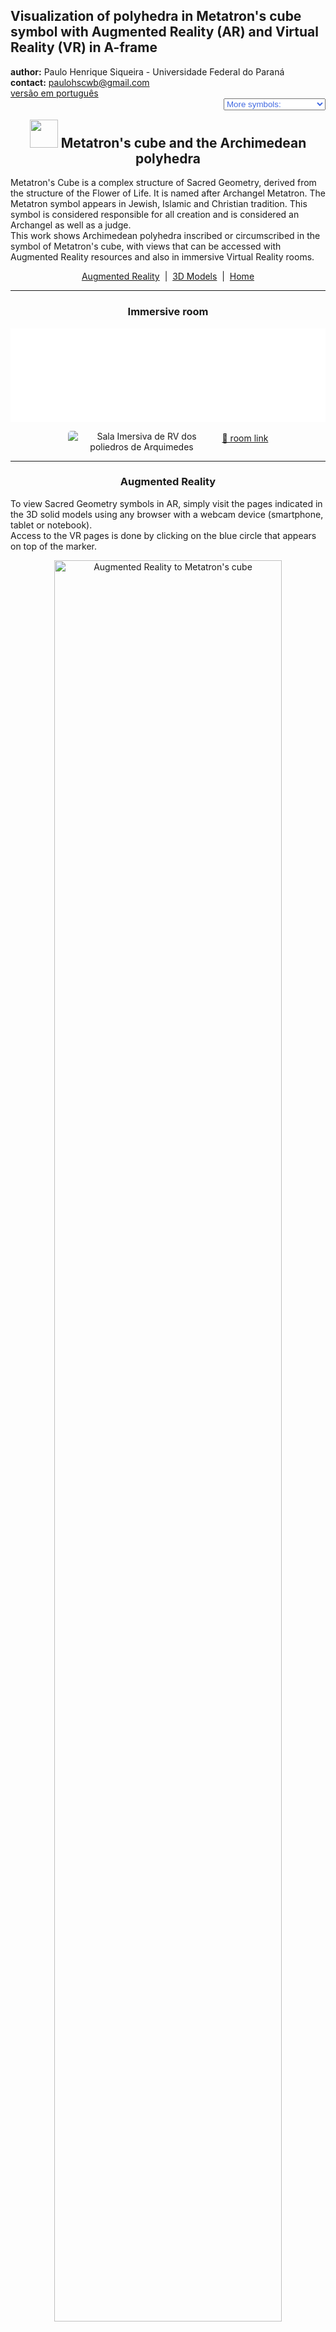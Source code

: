 <link rel="stylesheet" href="../scripts/style.css">
<meta charset="utf-8">
<link rel="icon" type="image/png" href="vr/salas/imagens/icone.png">
<h2>Visualization of polyhedra in Metatron's cube symbol with Augmented Reality (AR) and Virtual Reality (VR) in A-frame</h2>
 <b>author:</b> Paulo Henrique Siqueira - Universidade Federal do Paraná
 <br><b>contact:</b> <a href="#">paulohscwb@gmail.com</a>
 <br><a href="https://paulohscwb.github.io/metatron/archimedes/pt-br/">versão em português</a>
 <form style="margin: 0 auto; float:right; text-align:right; width:100%; margin-bottom:15px;">
	<select id="url" onchange="urlHandler(this.value)" style="color:royalblue;">
		<option disabled selected value>More symbols:</option>
		<option value="../catalan/">Catalan polyhedra</option>
		<option disabled value="../archimedes/">Archimedean polyhedra</option>
		<!--<option value="../biscribed/">Biscribed polyhedr</option>
		<option value="../joined/">Archimedean and Catalan convex hulls</option>
		<option value="../nonconvex/">Nonconvex polyhedra 1</option>
		<option value="../nonconvex2/">Nonconvex polyhedra 2</option>
		<option value="../propellor/">Propellor polyhedra</option>
		<option value="../toroids/">Polyhedral toroids</option>-->
	</select>
</form>
<script>
function urlHandler(value) {                               
    window.location.assign(`${value}`);
}
</script>

<p id="p1"></p>
  <h2 align="center"><img src="vr/salas/imagens/icone.png" style="margin-bottom:-10px" width="45"> Metatron's cube and the Archimedean polyhedra</h2>
Metatron's Cube is a complex structure of Sacred Geometry, derived from the structure of the Flower of Life. It is named after Archangel Metatron. The Metatron symbol appears in Jewish, Islamic and Christian tradition. This symbol is considered responsible for all creation and is considered an Archangel as well as a judge. 
<br>This work shows Archimedean polyhedra inscribed or circumscribed in the symbol of Metatron's cube, with views that can be accessed with Augmented Reality resources and also in immersive Virtual Reality rooms.
<p align="center"><a href="#ra">Augmented Reality</a><span>&nbsp;&nbsp;|&nbsp;&nbsp;</span><a href="#m3d">3D Models</a><span>&nbsp;&nbsp;|&nbsp;&nbsp;</span><a href="../">Home</a></p>
  <hr>
 <h3 align="center">Immersive room</h3>
  <div class="embed-container"><iframe width="100%" src="sala.htm" title="Sala Imersiva dos poliedros de Arquimedes" frameborder="0" loading="lazy"></iframe></div>
  <p align="center"><img align="middle" src="vr/salas/videos/archimedes.gif" style="max-width: 47%; border-radius:5px; margin-right:10px" loading="lazy" alt="Sala Imersiva de RV dos poliedros de Arquimedes"/><a href="sala.htm" target="_blank">&#x1f517; room link</a></p> 
  <hr>
  <h3 id="ra" align="center">Augmented Reality</h3>
  To view Sacred Geometry symbols in AR, simply visit the pages indicated in the 3D solid models using any browser with a webcam device (smartphone, tablet or notebook).
<br>Access to the VR pages is done by clicking on the blue circle that appears on top of the marker.
<p align="center"><img style="border-radius:7px;" alt="Augmented Reality to Metatron's cube" src="ar/example.png" width="85%"></p>
<hr>
<h3 id="m3d" align="center">3D models</h3>
<!--<iframe width="560" height="315" style="max-width:100%" src="https://www.youtube.com/embed/videoseries?list=PLy0I_lGW8HxVPJITr-G8ErteKw8a-iN7x" title="YouTube video player" frameborder="0" allow="accelerometer; autoplay; clipboard-write; encrypted-media; gyroscope; picture-in-picture; web-share" allowfullscreen></iframe>-->
<h4>1. Cuboctahedron</h4>
<a href="vr/Cuboctahedron.htm" target="_blank" title="3D model" class="fotoA"><img src="ar/50A.png" class="foto" alt="Metatron - Cuboctahedron"></a><img src="ar/50.png" class="qr">
 <br><br><br>Metatron's Cube is the name given to a complex two-dimensional geometric figure made of 13 circles of equal size, with lines extending from the center of each circle to the center of all twelve other circles. A cuboctahedron can be inscribed in Metatron's cube symbol.
 <br><br>
  <a href="ra.html" class="raAR" title="Augmented reality" target="_blank"></a>
 <hr>
<h4>2. Icosidodecahedron</h4>
<a href="vr/Icosidodecahedron.htm" target="_blank" title="3D model" class="fotoA"><img src="ar/51A.png" class="foto" alt="Metatron - Icosidodecahedron"></a><img src="ar/51.png" class="qr">
 <br><br><br>Metatron's Cube is considered a geometric variation of the Fruit of Life symbol, which is in turn derived from the Flower of Life symbol. An icosidodecahedron can be circumscribed in Metatron's cube symbol.
 <br><br>
 <a href="ra.html" class="raAR" title="Augmented reality" target="_blank"></a>
<hr>
<h4>3. Rhombicuboctahedron</h4>
<a href="vr/Rhombicuboctahedron.htm" target="_blank" title="3D model" class="fotoA"><img src="ar/52A.png" class="foto" alt="Metatron - Rhombicuboctahedron"></a><img src="ar/52.png" class="qr">
 <br><br><br>Metatron's Cube is a powerful symbol of Sacred Geometry, as this symbol is believed to contain all the patterns of creation. A rhombicuboctahedron can be inscribed in Metatron's cube symbol.
 <br><br>
 <a href="ra.html" class="raAR" title="Augmented reality" target="_blank"></a>
 <hr>
<h4>4. Snub Cube</h4>
<a href="vr/SnubCube.htm" target="_blank" title="3D model" class="fotoA"><img src="ar/53A.png" class="foto" alt="Metatron - Snub Cube"></a><img src="ar/53.png" class="qr">
 <br><br><br>Metatron's Cube is the name given to a complex two-dimensional geometric figure made of 13 circles of equal size, with lines extending from the center of each circle to the center of all twelve other circles. A snub cube can be inscribed in Metatron's cube symbol.
 <br><br>
 <a href="ra.html" class="raAR" title="Augmented reality" target="_blank"></a>
<hr>
<h4>5. Truncated Cube</h4>
<a href="vr/TruncatedCube.htm" target="_blank" title="3D model" class="fotoA"><img src="ar/54A.png" class="foto" alt="Metatron - Truncated Cube"></a><img src="ar/54.png" class="qr">
 <br><br><br>Metatron's Cube is considered a geometric variation of the Fruit of Life symbol, which is in turn derived from the Flower of Life symbol. A truncated cube can be inscribed in Metatron's cube symbol.
 <br><br>
  <a href="ra.html" class="raAR" title="Augmented reality" target="_blank"></a>
 <hr>
<h4>6. Truncated Cuboctahedron</h4>
<a href="vr/TruncatedCuboctahedron.htm" target="_blank" title="3D model" class="fotoA"><img src="ar/55A.png" class="foto" alt="Metatron - Truncated Cuboctahedron"></a><img src="ar/55.png" class="qr">
 <br><br><br>Metatron's Cube is a powerful symbol of Sacred Geometry, as this symbol is believed to contain all the patterns of creation. A truncated cuboctahedron can be inscribed in Metatron's cube symbol.
 <br><br>
 <a href="ra.html" class="raAR" title="Augmented reality" target="_blank"></a>
 <hr>
<h4>7. Truncated Dodecahedron</h4>
<a href="vr/TruncatedDodecahedron.htm" target="_blank" title="3D model" class="fotoA"><img src="ar/56A.png" class="foto" alt="Metatron - Truncated Dodecahedron"></a><img src="ar/56.png" class="qr">
 <br><br><br>Metatron's Cube is the name given to a complex two-dimensional geometric figure made of 13 circles of equal size, with lines extending from the center of each circle to the center of all twelve other circles. A truncated dodecahedron can be circumscribed in Metatron's cube symbol.
 <br><br>
  <a href="ra.html" class="raAR" title="Augmented reality" target="_blank"></a>
 <hr>
<h4>8. Truncated Icosahedron</h4>
<a href="vr/TruncatedIcosahedron.htm" target="_blank" title="3D model" class="fotoA"><img src="ar/57A.png" class="foto" alt="Metatron - Truncated Icosahedron"></a><img src="ar/57.png" class="qr">
 <br><br><br>Metatron's Cube is considered a geometric variation of the Fruit of Life symbol, which is in turn derived from the Flower of Life symbol. A truncated icosahedron can be inscribed in Metatron's cube symbol.
 <br><br>
 <a href="ra.html" class="raAR" title="Augmented reality" target="_blank"></a>
 <hr>
<h4>9. Truncated Octahedron</h4>
<a href="vr/TruncatedOctahedron.htm" target="_blank" title="3D model" class="fotoA"><img src="ar/58A.png" class="foto" alt="Metatron - Truncated Octahedron"></a><img src="ar/58.png" class="qr">
 <br><br><br>Metatron's Cube is a powerful symbol of Sacred Geometry, as this symbol is believed to contain all the patterns of creation. A truncated octahedron can be inscribed in Metatron's cube symbol.
 <br><br>
 <a href="ra.html" class="raAR" title="Augmented reality" target="_blank"></a>
 <hr>
<h4>10. Truncated Tetrahedron</h4>
<a href="vr/TruncatedTetrahedron.htm" target="_blank" title="3D model" class="fotoA"><img src="ar/59A.png" class="foto" alt="Metatron - Truncated Tetrahedron"></a><img src="ar/59.png" class="qr">
 <br><br><br>Metatron's Cube is the name given to a complex two-dimensional geometric figure made of 13 circles of equal size, with lines extending from the center of each circle to the center of all twelve other circles. A truncated tetrahedron can be inscribed in Metatron's cube symbol.
 <br><br>
 <a href="ra.html" class="raAR" title="Augmented reality" target="_blank"></a>
 <hr>
<h4>11. Truncated Stellated Tetrahedron</h4>
<a href="vr/TruncatedTetrahedronStar.htm" target="_blank" title="3D model" class="fotoA"><img src="ar/60A.png" class="foto" alt="Metatron - Truncated Stellated Tetrahedron"></a><img src="ar/60.png" class="qr">
 <br><br><br>Metatron's Cube is the name given to a complex two-dimensional geometric figure made of 13 circles of equal size, with lines extending from the center of each circle to the center of all twelve other circles. A truncated stellated tetrahedron can be inscribed in Metatron's cube symbol.
 <br><br>
 <a href="ra.html" class="raAR" title="Augmented reality" target="_blank"></a>
 <p class="topop"><a href="#p1" class="topo">back to top</a></p>
<hr>

<br><a rel="license" href="http://creativecommons.org/licenses/by-nc-nd/4.0/"><img alt="Licença Creative Commons" style="border-width:0" src="https://i.creativecommons.org/l/by-nc-nd/4.0/88x31.png" loading="lazy"/></a><br /><span xmlns:dct="http://purl.org/dc/terms/" property="dct:title">Metatron's cube and the Archimedean polyhedra: Visualization of symbols with Augmented Reality and Virtual Reality"</span> by <a xmlns:cc="http://creativecommons.org/ns#" href="https://paulohscwb.github.io/metatron/archimedes/" property="cc:attributionName" rel="cc:attributionURL">Paulo Henrique Siqueira</a> is licensed with a license <a rel="license" href="http://creativecommons.org/licenses/by-nc-nd/4.0/">Creative Commons Attribution-NonCommercial-NoDerivatives 4.0 International</a>.

<h4>How to cite this work:</h4> 
<p>Siqueira, P.H., "Metatron's cube and the Archimedean polyhedra: Visualization of symbols with Augmented Reality and Virtual Reality". Available in: <https://paulohscwb.github.io/metatron/archimedes/>, August 2025.</p>
<!--<a target="_blank" href="https://doi.org/10.5281/zenodo.8272770"><img src="https://zenodo.org/badge/DOI/10.5281/zenodo.8272770.svg" alt="DOI"></a>-->
<br><br><b>References:</b>
<br>Pardesco. "Sacred Geometry Art, Symbols & Meanings". <a href="https://pardesco.com/blogs/news/sacred-geometry-art-symbols-meanings" target="_blank">https://pardesco.com/blogs/news/sacred-geometry-art-symbols-meanings</a>
<br>Weisstein, Eric W. "Polyhedra" From MathWorld-A Wolfram Web Resource. <a href="https://mathworld.wolfram.com/topics/Polyhedra.html" target="_blank">https://mathworld.wolfram.com/topics/Polyhedra.html</a>
<br>Wikipedia <a href="https://en.wikipedia.org/wiki/en.wikipedia.org/wiki/Platonic_solid" target="_blank">https://en.wikipedia.org/wiki/Platonic_solid</a>
<br>Solar System Scope. "Solar Textures: Stars and Milky Way". <a href="http://dmccooey.com/polyhedra/" target="_blank">https://www.solarsystemscope.com/textures/</a>
